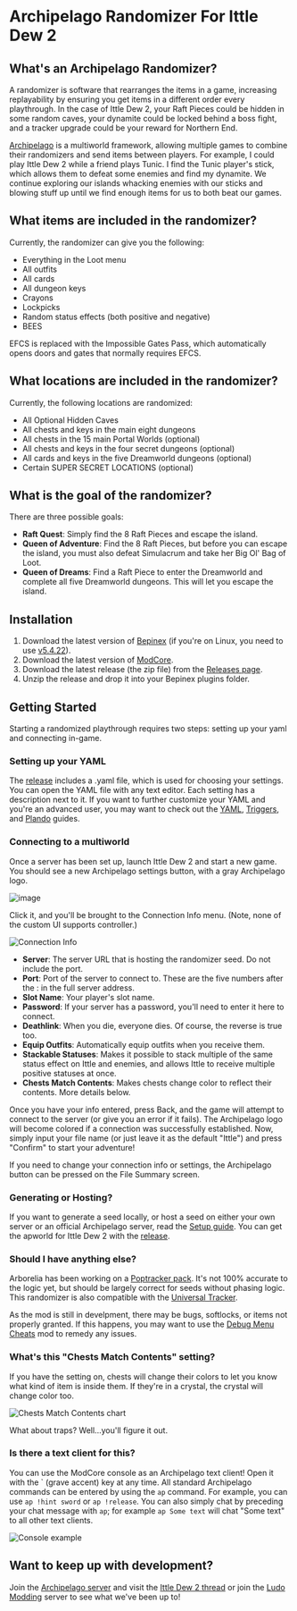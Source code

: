 # Archipelago Randomizer For Ittle Dew 2

## What's an Archipelago Randomizer?

A randomizer is software that rearranges the items in a game, increasing replayability by ensuring you get items in a different order every playthrough. In the case of Ittle Dew 2, your Raft Pieces could be hidden in some random caves, your dynamite could be locked behind a boss fight, and a tracker upgrade could be your reward for Northern End.

[Archipelago](https://archipelago.gg) is a multiworld framework, allowing multiple games to combine their randomizers and send items between players. For example, I could play Ittle Dew 2 while a friend plays Tunic. I find the Tunic player's stick, which allows them to defeat some enemies and find my dynamite. We continue exploring our islands whacking enemies with our sticks and blowing stuff up until we find enough items for us to both beat our games.

## What items are included in the randomizer?

Currently, the randomizer can give you the following:

* Everything in the Loot menu
* All outfits
* All cards
* All dungeon keys
* Crayons
* Lockpicks
* Random status effects (both positive and negative)
* BEES

EFCS is replaced with the Impossible Gates Pass, which automatically opens doors and gates that normally requires EFCS.

## What locations are included in the randomizer?

Currently, the following locations are randomized:

* All Optional Hidden Caves
* All chests and keys in the main eight dungeons
* All chests in the 15 main Portal Worlds (optional)
* All chests and keys in the four secret dungeons (optional)
* All cards and keys in the five Dreamworld dungeons (optional)
* Certain SUPER SECRET LOCATIONS (optional)

## What is the goal of the randomizer?

There are three possible goals:
* **Raft Quest**: Simply find the 8 Raft Pieces and escape the island.
* **Queen of Adventure**: Find the 8 Raft Pieces, but before you can escape the island, you must also defeat Simulacrum and take her Big Ol' Bag of Loot.
* **Queen of Dreams**: Find a Raft Piece to enter the Dreamworld and complete all five Dreamworld dungeons. This will let you escape the island.

## Installation

1. Download the latest version of [Bepinex](https://github.com/BepInEx/BepInEx/releases) (if you're on Linux, you need to use [v5.4.22](https://github.com/BepInEx/BepInEx/releases/tag/v5.4.22)).
2. Download the latest version of [ModCore](https://github.com/Extra-2-Dew/ModCore).
3. Download the latest release (the zip file) from the [Releases page](https://github.com/Extra-2-Dew/ArchipelagoRandomizer/releases).
4. Unzip the release and drop it into your Bepinex plugins folder.

## Getting Started

Starting a randomized playthrough requires two steps: setting up your yaml and connecting in-game.

### Setting up your YAML

The [release](https://github.com/Extra-2-Dew/ArchipelagoRandomizer/releases) includes a .yaml file, which is used for choosing your settings. You can open the YAML file with any text editor. Each setting has a description next to it. If you want to further customize your YAML and you're an advanced user, you may want to check out the [YAML](https://archipelago.gg/tutorial/Archipelago/advanced_settings/en), [Triggers](https://archipelago.gg/tutorial/Archipelago/triggers/en), and [Plando](https://archipelago.gg/tutorial/Archipelago/plando/en) guides.

### Connecting to a multiworld

Once a server has been set up, launch Ittle Dew 2 and start a new game. You should see a new Archipelago settings button, with a gray Archipelago logo.

![image](https://github.com/user-attachments/assets/ecc778b6-c8de-4f89-a470-539b6f667d26)

Click it, and you'll be brought to the Connection Info menu. (Note, none of the custom UI supports controller.)

![Connection Info](https://github.com/Extra-2-Dew/ArchipelagoRandomizer/blob/main/Readme%20Art/ConnectionInfo.png)

* **Server**: The server URL that is hosting the randomizer seed. Do not include the port.
* **Port**: Port of the server to connect to. These are the five numbers after the : in the full server address.
* **Slot Name**: Your player's slot name.
* **Password**: If your server has a password, you'll need to enter it here to connect.
* **Deathlink**: When you die, everyone dies. Of course, the reverse is true too.
* **Equip Outfits**: Automatically equip outfits when you receive them.
* **Stackable Statuses**: Makes it possible to stack multiple of the same status effect on Ittle and enemies, and allows Ittle to receive multiple positive statuses at once.
* **Chests Match Contents**: Makes chests change color to reflect their contents. More details below.

Once you have your info entered, press Back, and the game will attempt to connect to the server (or give you an error if it fails). The Archipelago logo will become colored if a connection was successfully established. Now, simply input your file name (or just leave it as the default "Ittle") and press "Confirm" to start your adventure!

If you need to change your connection info or settings, the Archipelago button can be pressed on the File Summary screen.

### Generating or Hosting?

If you want to generate a seed locally, or host a seed on either your own server or an official Archipelago server, read the [Setup guide](https://archipelago.gg/tutorial/Archipelago/setup/en). You can get the apworld for Ittle Dew 2 with the [release](https://github.com/Extra-2-Dew/ArchipelagoRandomizer/releases).

### Should I have anything else?

Arborelia has been working on a [Poptracker pack](https://github.com/arborelia/ittledew2-poptracker). It's not 100% accurate to the logic yet, but should be largely correct for seeds without phasing logic. This randomizer is also compatible with the [Universal Tracker](https://discord.com/channels/731205301247803413/1170094879142051912).

As the mod is still in develpment, there may be bugs, softlocks, or items not properly granted. If this happens, you may want to use the [Debug Menu Cheats](https://github.com/Extra-2-Dew/DebugMenuCheats) mod to remedy any issues.

### What's this "Chests Match Contents" setting?

If you have the setting on, chests will change their colors to let you know what kind of item is inside them. If they're in a crystal, the crystal will change color too.

![Chests Match Contents chart](https://github.com/Extra-2-Dew/ArchipelagoRandomizer/blob/main/Readme%20Art/ChestsMatchContentsChart.png)

What about traps? Well...you'll figure it out.

### Is there a text client for this?

You can use the ModCore console as an Archipelago text client! Open it with the \` (grave accent) key at any time. All standard Archipelago commands can be entered by using the `ap` command. For example, you can use `ap !hint sword` or `ap !release`. You can also simply chat by preceding your chat message with `ap`; for example `ap Some text` will chat "Some text" to all other text clients.

![Console example](https://github.com/Extra-2-Dew/ArchipelagoRandomizer/blob/main/Readme%20Art/ConsoleExample.png)

## Want to keep up with development?

Join the [Archipelago server](https://discord.gg/8Z65BR2) and visit the [Ittle Dew 2 thread](https://discord.com/channels/731205301247803413/1260030530217574500) or join the [Ludo Modding](https://discord.gg/R2933JkFbp) server to see what we've been up to!
